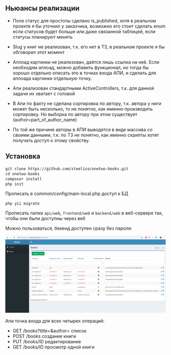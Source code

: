 Ньюансы реализации
------------------

* Поле статус для простоты сделано is_published, хотя в реальном проекте я бы уточнил у заказчика, возможно его стоит сделать enum если статусов будет больше или даже связанной таблицей, если статусы планируют менять

* Slug у книг не реализован, т.к. его нет в ТЗ, в реальном проекте я бы обговорил этот момент

* Аплоад картинки не реализован, даётся лишь ссылка на неё. Если необходим аплоад, можно добавить функционал, но тогда бы хорошо отдельно описать это в точках входа АПИ, и сделать для аплоада картинки отдельную точку.

* Апи реализован стандартными ActiveControllers, т.к. для данной задачи их хватает с головой

* В Апи по факту не сделана сортировка по автору, т.к. автора у ниги может быть несколько, то не понятно, как именно производить сортировку. Но выборка по автору при этом существует (author=part_of_author_name)

* По той же причине авторы в АПИ выводятся в виде массива со своими данными, т.к. по ТЗ не понятно, как именно скрипты хотят получать доступ к этому свойству.


Установка
-----

```
git clone https://github.com/steelice/onetwo-books.git
cd onetwo-books
composer install
php init
```
Прописать в common/config/main-local.php доступ к БД
```
php yii migrate
```
Прописать папки `api/web`, `frontend/web` и `backend/web` в веб-сервере так, чтобы они были доступны через веб

Можно пользоваться, бекенд доступен сразу без пароля:

![Preview1](./admin-screen.png)


Апи точка входа  для всех четырех операций: 
* GET /books?title=&author= список
* POST /books создание книги
* PUT /books/ID редактирование
* GET /books/ID просмотр одной книги
 